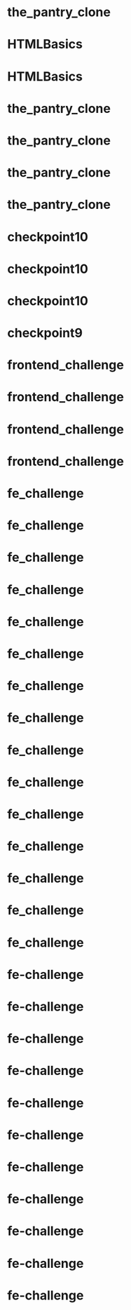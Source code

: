# the_pantry_clone
# HTMLBasics
# HTMLBasics
# the_pantry_clone
# the_pantry_clone
# the_pantry_clone
# the_pantry_clone
# checkpoint10
# checkpoint10
# checkpoint10
# checkpoint9
# frontend_challenge
# frontend_challenge
# frontend_challenge
# frontend_challenge
# fe_challenge
# fe_challenge
# fe_challenge
# fe_challenge
# fe_challenge
# fe_challenge
# fe_challenge
# fe_challenge
# fe_challenge
# fe_challenge
# fe_challenge
# fe_challenge
# fe_challenge
# fe_challenge
# fe_challenge
# fe-challenge
# fe-challenge
# fe-challenge
# fe-challenge
# fe-challenge
# fe-challenge
# fe-challenge
# fe-challenge
# fe-challenge
# fe-challenge
# fe-challenge
